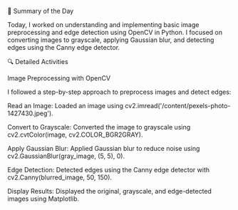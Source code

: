📝 Summary of the Day

Today, I worked on understanding and implementing basic image preprocessing and edge detection using OpenCV in Python. I focused on converting images to grayscale, applying Gaussian blur, and detecting edges using the Canny edge detector.

🔍 Detailed Activities

Image Preprocessing with OpenCV

I followed a step-by-step approach to preprocess images and detect edges:

Read an Image: Loaded an image using cv2.imread('/content/pexels-photo-1427430.jpeg').

Convert to Grayscale: Converted the image to grayscale using cv2.cvtColor(image, cv2.COLOR_BGR2GRAY).

Apply Gaussian Blur: Applied Gaussian blur to reduce noise using cv2.GaussianBlur(gray_image, (5, 5), 0).

Edge Detection: Detected edges using the Canny edge detector with cv2.Canny(blurred_image, 50, 150).

Display Results: Displayed the original, grayscale, and edge-detected images using Matplotlib.
